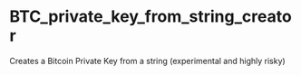 # BTC_private_key_from_string_creator
Creates a Bitcoin Private Key from a string (experimental and highly risky)
